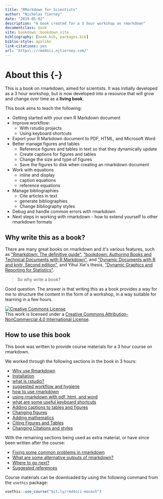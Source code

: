 ```yaml
--- 
title: "RMarkdown for Scientists"
author: "Nicholas Tierney"
date: "2019-05-02"
description: "A book created for a 3 hour workshop on rmarkdown"
documentclass: book
site: bookdown::bookdown_site
bibliography: [book.bib, packages.bib]
biblio-style: apalike
link-citations: yes
url: 'https\://rmd4sci.njtierney.com/'
---
```


# About this {-}

This is a book on rmarkdown, aimed for scientists. It was initially developed as a 3 hour workshop, but is now developed into a resource that will grow and change over time as a **living book**.

This book aims to teach the following:

- Getting started with your own R Markdown document
- Improve workflow:
  - With rstudio projects
  - Using keyboard shortcuts
- Export your R Markdown document to PDF, HTML, and Microsoft Word
- Better manage figures and tables
    - Reference figures and tables in text so that they dynamically update
    - Create captions for figures and tables
    - Change the size and type of figures
    - Save the figures to disk when creating an rmarkdown document
- Work with equations
    - inline and display
    - caption equations
    - reference equations
- Manage bibliographies
  - Cite articles in text
  - generate bibliographies
  - Change bibliography styles
- Debug and handle common errors with rmarkdown
- Next steps in working with rmarkdown - how to extend yourself to other rmarkdown formats
    
## Why write this as a book?

There are many great books on rmarkdown and it's various features, such as ["Rmarkdown: The definitive guide"](https://bookdown.org/yihui/rmarkdown/), ["bookdown: Authoring Books and Technical Documents with R Markdown"](https://bookdown.org/yihui/bookdown/), and ["Dynamic Documents with R and knitr, Second edition"](https://www.crcpress.com/Dynamic-Documents-with-R-and-knitr/Xie/p/book/9781498716963), and Yihui Xie's thesis, ["Dynamic Graphics and Reporting for Statistics"](https://lib.dr.iastate.edu/etd/13518/).

> So why write a book?

Good question. The answer is that writing this as a book provides a way for me to structure the content in the form of a workshop, in a way suitable for learning in a few hours. 

<a rel="license" href="http://creativecommons.org/licenses/by-nc/4.0/"><img alt="Creative Commons License" style="border-width:0" src="https://i.creativecommons.org/l/by-nc/4.0/88x31.png" /></a><br />This work is licensed under a <a rel="license" href="http://creativecommons.org/licenses/by-nc/4.0/">Creative Commons Attribution-NonCommercial 4.0 International License</a>.

## How to use this book

This book was written to provide course materials for a 3 hour course on rmarkdown.

We worked through the following sections in the book in 3 hours:

- [Why use Rmarkdown](why-rmd)
- [Installation](installation)
- [what is rstudio?](rstudio)
- [suggested workflow and hygiene](workflow)
- [how to use rmarkdown](using-rmd)
- [using rmarkdown with pdf, html, and word](pdf-html-word)
- [what are some useful keyboard shortcuts](keyboard-shortcuts)
- [Adding captions to tables and figures](figures-tables-captions)
- [Changing figures](changing-figures)
- [Adding mathematics](math)
- [Citing Figures and Tables](cite-fig-tab-sec)
- [Changing Citations and styles](citations-and-styles)

With the remaining sections being used as extra material, or have since been written after the course:

- [Fixing some common problems in rmarkdown](common-problems)
- [What are some alternative outputs of rmarkdown?](alternative-outputs-and-exts)
- [Where to go next?](next-steps)
- [Suggested references](references)

Course materials can be downloaded by using the following command from the `usethis` package:


```r
usethis::use_course("bit.ly/rmd4sci-monash")
```

